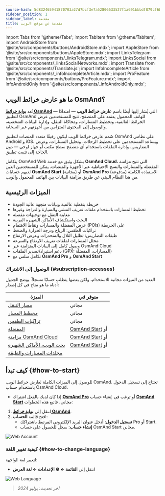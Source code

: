 ```yaml
---
source-hash: 5d832465941870703a27d7bcf3e7a52806533527f1a691bbbdf879cf6b4e0def
sidebar_position: 1
sidebar_label: مقدمة
title: مقدمة عن موقع الويب
---
```

import Tabs from '@theme/Tabs';
import TabItem from '@theme/TabItem';
import AndroidStore from '@site/src/components/buttons/AndroidStore.mdx';
import AppleStore from '@site/src/components/buttons/AppleStore.mdx';
import LinksTelegram from '@site/src/components/_linksTelegram.mdx';
import LinksSocial from '@site/src/components/_linksSocialNetworks.mdx';
import Translate from '@site/src/components/Translate.js';
import InfoIncompleteArticle from '@site/src/components/_infoIncompleteArticle.mdx';
import ProFeature from '@site/src/components/buttons/ProFeature.mdx';
import InfoAndroidOnly from '@site/src/components/_infoAndroidOnly.mdx';


<InfoIncompleteArticle/>

## ما هو عارض خرائط الويب OsmAnd؟

تُعد [**بوابة خرائط OsmAnd**](https://osmand.net/map) — التي يُشار إليها أيضًا باسم **عارض خرائط الويب** — امتدادًا لتطبيق OsmAnd للهاتف المحمول يعتمد على المتصفح. تتيح للمستخدمين عرض الخرائط العالمية، وتخطيط المسارات، ومحاكاة التنقل، وإدارة البيانات الشخصية، والوصول إلى المحتوى المتزامن من أجهزتهم عبر السحابة.

صُمم عارض خرائط الويب ليكون رفيقًا متعدد المنصات لتطبيق OsmAnd على نظامي Android و iOS، ويساعد المستخدمين على تخطيط الرحلات، وتحليل المسارات، وعرض التضاريس، وإدارة الملفات باستخدام أي متصفح سطح مكتب أو جهاز لوحي — دون الحاجة إلى تثبيت تطبيق.

يتكامل OsmAnd Web بشكل وثيق مع خدمة **OsmAnd Cloud**، التي تتيح مزامنة المفضلة والمسارات والنسخ الاحتياطية عبر الأجهزة والمنصات. يمكن للمستخدمين الذين لديهم حسابات **OsmAnd Start** (مجانية) أو **OsmAnd Pro** (مدفوعة) الاستفادة الكاملة من هذا النظام البيئي عن طريق مزامنة البيانات بين الهاتف المحمول والويب.



## الميزات الرئيسية

- خريطة بتغطية عالمية وبيانات متجهة عالية الجودة
- تخطيط المسارات باستخدام ملفات تعريف المشي والسيارة والدراجة وغيرها
- معاينة التنقل مع توجيهات مفصلة
- البحث واستكشاف الأماكن الشهيرة القريبة
- عرض المفضلة والمسارات ونقاط الاهتمام (POIs) على الخريطة
- تراكبات الطقس: الرياح ودرجة الحرارة والضغط
- طبقات التضاريس: تظليل التلال والمنحدرات وعرض الارتفاع
- محلل المسارات لملفات تعريف الارتفاع والسرعة
- وصول كامل إلى البيانات المتزامنة عبر OsmAnd Cloud
- دعم استيراد/تصدير الملفات (GPX: المسارات، المفضلة)
- تكامل سلس مع **OsmAnd Pro** و **OsmAnd Start**



### الوصول إلى الاشتراك {#subscription-accesses}

العديد من الميزات مجانية للاستخدام، ولكن بعضها يتطلب حسابًا مسجلاً.
يوضح الجدول أدناه ما هو متاح في كل إصدار:

| الميزة | متوفر في |
|--------|--------------|
| [مسار التنقل](./planner.md) | مجاني |
| [مخطط المسار](./planner.md) | مجاني |
| [تراكبات الطقس](./web-map.md) | مجاني |
| [المفضلة](./web-map.md) | [OsmAnd Start](https://osmand.net/blog/start) أو <ProFeature/> |
| [مزامنة OsmAnd Cloud](./web-cloud.md) | [OsmAnd Start](https://osmand.net/blog/start) أو <ProFeature/> |
| [بحث الويب، الأماكن الشهيرة](./web-search.md) | [OsmAnd Start](https://osmand.net/blog/start) أو <ProFeature/> |
| [مجلدات المسارات والطبقة](./web-map.md) | <ProFeature/> |


## كيف تبدأ {#how-to-start}

للوصول إلى الميزات الكاملة لعارض خرائط الويب OsmAnd، تحتاج إلى تسجيل الدخول باستخدام حساب OsmAnd Cloud.

- إذا كان لديك بالفعل اشتراك [**OsmAnd Pro**](../personal/osmand-cloud.md#login) أو ترغب في إنشاء حساب [**OsmAnd Start**](../personal/osmand-cloud.md#osmand-start) مجاني، فاتبع هذه الخطوات:

1. انتقل إلى [**بوابة خرائط OsmAnd**](https://osmand.net/map).
2. افتح قائمة **الحساب**:
   - **تسجيل الدخول**: أدخل عنوان البريد الإلكتروني المرتبط باشتراكك Pro أو Start.
   - **إنشاء حساب**: سجل للحصول على حساب OsmAnd Start مجاني.

![Web Account](@site/static/img/web/web_account.png)



### كيفية تغيير اللغة {#how-to-change-language}

لتغيير لغة الواجهة:

- انتقل إلى **القائمة ← ⚙ الإعدادات ← لغة العرض**

![Web Language](@site/static/img/web/web_language.png)


> *آخر تحديث: يوليو 2024*